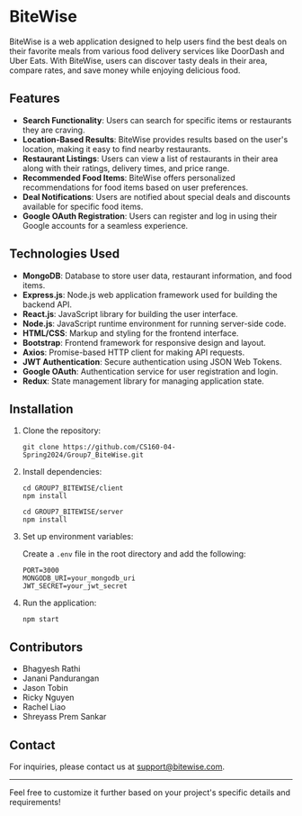# BiteWise

BiteWise is a web application designed to help users find the best deals on their favorite meals from various food delivery services like DoorDash and Uber Eats. With BiteWise, users can discover tasty deals in their area, compare rates, and save money while enjoying delicious food.

## Features

- **Search Functionality**: Users can search for specific items or restaurants they are craving.
- **Location-Based Results**: BiteWise provides results based on the user's location, making it easy to find nearby restaurants.
- **Restaurant Listings**: Users can view a list of restaurants in their area along with their ratings, delivery times, and price range.
- **Recommended Food Items**: BiteWise offers personalized recommendations for food items based on user preferences.
- **Deal Notifications**: Users are notified about special deals and discounts available for specific food items.
- **Google OAuth Registration**: Users can register and log in using their Google accounts for a seamless experience.

## Technologies Used

- **MongoDB**: Database to store user data, restaurant information, and food items.
- **Express.js**: Node.js web application framework used for building the backend API.
- **React.js**: JavaScript library for building the user interface.
- **Node.js**: JavaScript runtime environment for running server-side code.
- **HTML/CSS**: Markup and styling for the frontend interface.
- **Bootstrap**: Frontend framework for responsive design and layout.
- **Axios**: Promise-based HTTP client for making API requests.
- **JWT Authentication**: Secure authentication using JSON Web Tokens.
- **Google OAuth**: Authentication service for user registration and login.
- **Redux**: State management library for managing application state.

## Installation

1. Clone the repository:

   ```
   git clone https://github.com/CS160-04-Spring2024/Group7_BiteWise.git
   ```

2. Install dependencies:

   ```
   cd GROUP7_BITEWISE/client
   npm install

   cd GROUP7_BITEWISE/server
   npm install
   ```

3. Set up environment variables:

   Create a `.env` file in the root directory and add the following:

   ```
   PORT=3000
   MONGODB_URI=your_mongodb_uri
   JWT_SECRET=your_jwt_secret
   ```

4. Run the application:

   ```
   npm start
   ```

## Contributors

- Bhagyesh Rathi
- Janani Pandurangan
- Jason Tobin 
- Ricky Nguyen
- Rachel Liao
- Shreyass Prem Sankar

## Contact

For inquiries, please contact us at support@bitewise.com.

---

Feel free to customize it further based on your project's specific details and requirements!
